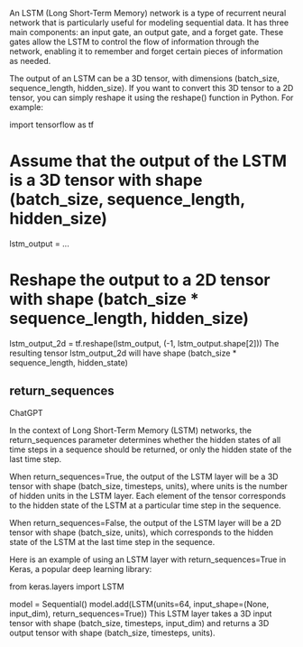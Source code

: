 An LSTM (Long Short-Term Memory) network is a type of recurrent neural network that is particularly useful for modeling sequential data. It has three main components: an input gate, an output gate, and a forget gate. These gates allow the LSTM to control the flow of information through the network, enabling it to remember and forget certain pieces of information as needed.

The output of an LSTM can be a 3D tensor, with dimensions (batch_size, sequence_length, hidden_size). If you want to convert this 3D tensor to a 2D tensor, you can simply reshape it using the reshape() function in Python. For example:

import tensorflow as tf

# Assume that the output of the LSTM is a 3D tensor with shape (batch_size, sequence_length, hidden_size)
lstm_output = ...

# Reshape the output to a 2D tensor with shape (batch_size * sequence_length, hidden_size)
lstm_output_2d = tf.reshape(lstm_output, (-1, lstm_output.shape[2]))
The resulting tensor lstm_output_2d will have shape (batch_size * sequence_length, hidden_state)

## return_sequences

ChatGPT

In the context of Long Short-Term Memory (LSTM) networks, the return_sequences parameter determines whether the hidden states of all time steps in a sequence should be returned, or only the hidden state of the last time step.

When return_sequences=True, the output of the LSTM layer will be a 3D tensor with shape (batch_size, timesteps, units), where units is the number of hidden units in the LSTM layer. Each element of the tensor corresponds to the hidden state of the LSTM at a particular time step in the sequence.

When return_sequences=False, the output of the LSTM layer will be a 2D tensor with shape (batch_size, units), which corresponds to the hidden state of the LSTM at the last time step in the sequence.

Here is an example of using an LSTM layer with return_sequences=True in Keras, a popular deep learning library:

from keras.layers import LSTM

model = Sequential()
model.add(LSTM(units=64, input_shape=(None, input_dim), return_sequences=True))
This LSTM layer takes a 3D input tensor with shape (batch_size, timesteps, input_dim) and returns a 3D output tensor with shape (batch_size, timesteps, units).
